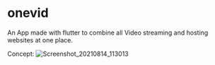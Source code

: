# onevid

An App made with flutter to combine all Video streaming and hosting websites at one place.

Concept:
![Screenshot_20210814_113013](https://user-images.githubusercontent.com/42074408/129435750-d86884eb-6614-4b7f-84c4-27f87db576b4.png)
